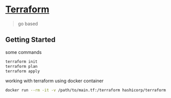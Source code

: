 # [Terraform](https://developer.hashicorp.com/terraform)

>go based

## Getting Started

some commands
```bash
terraform init
terraform plan
terraform apply
```

working with terraform using docker container
```bash
docker run --rm -it -v /path/to/main.tf:/terraform hashicorp/terraform -chdir=/terraform <command>
```
